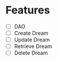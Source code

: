 # Features

- [ ] DAO
- [ ] Create Dream
- [ ] Update Dream
- [ ] Retrieve Dream
- [ ] Delete Dream
